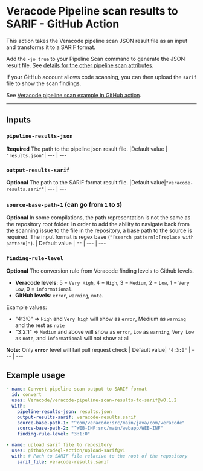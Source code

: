 # Veracode Pipeline scan results to SARIF - GitHub Action

This action takes the Veracode pipeline scan JSON result file as an input and transforms it to a SARIF format.

Add the `-jo true` to your Pipeline Scan command to generate the JSON result file. See [details for the other pipeline scan attributes](https://help.veracode.com/reader/tS9CaFwL4_lbIEWWomsJoA/zjaZE08bAYZVPBWWbgmZvw).

If your GitHub account allows code scanning, you can then upload the `sarif` file to show the scan findings.

See [Veracode pipeline scan example in GitHub action](https://help.veracode.com/reader/tS9CaFwL4_lbIEWWomsJoA/MVXQBY1PzfrTXGd6V~ZgxA).

---

## Inputs

### `pipeline-results-json`

**Required** The path to the pipeline json result file.
|Default value |  `"results.json"`|
--- | ---

### `output-results-sarif`

**Optional** The path to the SARIF format result file.
|Default value|`"veracode-results.sarif"`|
--- | ---

### `source-base-path-1` (can go from `1` to `3`)

**Optional** In some compilations, the path representation is not the same as the repository root folder. In order to add the ability to navigate back from the scanning issue to the file in the repository, a base path to the source is required. The input format is regex base (`"[search pattern]:[replace with pattern]"`).
| Default value | `""` |
--- | ---

### `finding-rule-level`

**Optional** The conversion rule from Veracode finding levels to Github levels.

- **Veracode levels**: 5 = `Very High`, 4 = `High`, 3 = `Medium`, 2 = `Low`, 1 = `Very Low`, 0 = `informational`.
- **GitHub levels**: `error`, `warning`, `note`.  

Example values:

- "4:3:0" => `High` and `Very high` will show as `error`, Medium as `warning` and the rest as `note`
- "3:2:1" => `Medium` and above will show as `error`, `Low` as `warning`, `Very Low` as `note`, and `informational` will not show at all

**Note:**  Only **`error`** level will fail pull request check
| Default value| `"4:3:0"` |
--- | ---

## Example usage

```yaml
- name: Convert pipeline scan output to SARIF format
  id: convert
  uses: Veracode/veracode-pipeline-scan-results-to-sarif@v0.1.2
  with:
    pipeline-results-json: results.json
    output-results-sarif: veracode-results.sarif
    source-base-path-1: "^com/veracode:src/main/java/com/veracode"
    source-base-path-2: "^WEB-INF:src/main/webapp/WEB-INF"
    finding-rule-level: "3:1:0"

- name: upload sarif file to repository
  uses: github/codeql-action/upload-sarif@v1
  with: # Path to SARIF file relative to the root of the repository
    sarif_file: veracode-results.sarif
 ```

